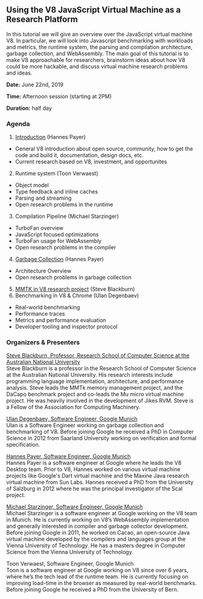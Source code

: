 ## Using the V8 JavaScript Virtual Machine as a Research Platform

In this tutorial we will give an overview over the JavaScript virtual machine V8. In particular, we will look into Javascript benchmarking with workloads and metrics, the runtime system, the parsing and compilation architecture, garbage collection, and WebAssembly. The main goal of this tutorial is to make V8 approachable for researchers, brainstorm ideas about how V8 could be more hackable, and discuss virtual machine research problems and ideas.

**Date:** June 22nd, 2019

**Time:** Afternoon session (starting at 2PM)

**Duration:** half day

### Agenda

1. [Introduction](https://hannespayer.github.io/v8-tutorial-pldi2019/v8-intro.pdf) (Hannes Payer)
  * General V8 introduction about open source, community, how to get the code and build it, documentation, design docs, etc.
  * Current research based on V8, investment, and opportunites
2. Runtime system (Toon Verwaest)
  * Object model
  * Type feedback and inline caches
  * Parsing and streaming
  * Open research problems in the runtime
3. Compilation Pipeline (Michael Starzinger)
  * TurboFan overview
  * JavaScript focused optimizations
  * TurboFan usage for WebAssembly 
  * Open research problems in the compiler
4. [Garbage Collection](https://hannespayer.github.io/v8-tutorial-pldi2019/v8-gc.pdf) (Hannes Payer)
  * Architecture Overview
  * Open research problems in garbage collection
5. [MMTK in V8 research project](https://hannespayer.github.io/v8-tutorial-pldi2019/v8-mmtk.pdf) (Steve Blackburn)
6. Benchmarking in V8 & Chrome (Ulan Degenbaev)
  * Real-world benchmarking
  * Performance traces
  * Metrics and performance evaluation
  * Developer tooling and inspector protocol
  

### Organizers & Presenters

[Steve Blackburn, Professor, Research School of Computer Science at the Australian National University](http://users.cecs.anu.edu.au/~steveb/)<br>
Steve Blackburn is a professor in the Research School of Computer Science at the Australian National University.  His research interests include programming language implementation, architecture, and performance analysis.  Steve leads the MMTk memory management project, and the DaCapo benchmark project and co-leads the Mu micro virtual machine project.  He was heavily involved in the development of Jikes RVM.  Steve is a Fellow of the Association for Computing Machinery.

[Ulan Degenbaev, Software Engineer, Google Munich](https://ai.google/research/people/UlanDegenbaev)<br>
Ulan is a Software Engineer working on garbage collection and benchmarking of V8. Before joining Google he received a PhD in Computer Science in 2012 from Saarland University working on verification and formal specification.

[Hannes Payer, Software Engineer, Google Munich](https://ai.google/research/people/HannesPayer)<br>
Hannes Payer is a software engineer at Google where he leads the V8 Desktop team. Prior to V8, Hannes worked on various virtual machine projects like Google's Dart virtual machine and the Maxine Java research virtual machine from Sun Labs. Hannes received a PhD from the University of Salzburg in 2012 where he was the principal investigator of the Scal project.


[Michael Starzinger, Software Engineer, Google Munich](https://ai.google/research/people/MichaelStarzinger)<br>
Michael Starzinger is a software engineer at Google working on the V8 team in Munich. He is currently working on V8’s WebAssembly implementation and generally interested in compiler and garbage collector development. Before joining Google in 2011, he worked on Cacao, an open-source Java virtual machine developed by the compilers and languages group at the Vienna University of Technology. He has a masters degree in Computer Science from the Vienna University of Technology.

Toon Verwaest, Software Engineer, Google Munich<br>
Toon is a software engineer at Google working on V8 since over 6 years, where he’s the tech lead of the runtime team. He is currently focusing on improving load-time in the browser as measured by real-world benchmarks. Before joining Google he received a PhD from the University of Bern.
